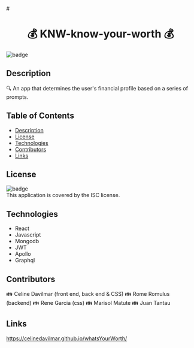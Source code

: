 #<h1 align="center">💰 KNW-know-your-worth 💰</h1>
  
![badge](https://img.shields.io/badge/license-ISC-brightgreen)<br />

## Description
🔍 An app that determines the user's financial profile based on a series of prompts.

## Table of Contents
- [Description](#description)
- [License](#license)
- [Technologies](#technologies)
- [Contributors](#contributors)
- [Links](#links)


## License
![badge](https://img.shields.io/badge/license-ISC-brightgreen)
<br />
This application is covered by the ISC license. 


## Technologies

* React
* Javascript
* Mongodb
* JWT
* Apollo
* Graphql

## Contributors
👪 Celine Davilmar (front end, back end & CSS)
👪 Rome Romulus (backend)
👪 Rene Garcia (css)
👪 Marisol Matute
👪 Juan Tantau


## Links
https://celinedavilmar.github.io/whatsYourWorth/
